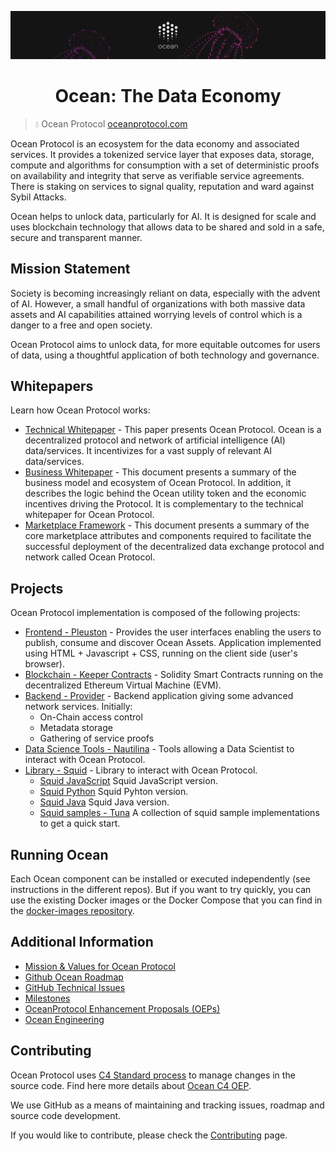 [![banner](doc/img/repo-banner@2x.png)](https://oceanprotocol.com)

<h1 align="center">Ocean: The Data Economy</h1>

> 💧 Ocean Protocol
> [oceanprotocol.com](https://oceanprotocol.com)


Ocean Protocol is an ecosystem for the data economy and associated services. It provides a tokenized service layer that exposes data, storage, compute and algorithms for consumption with a set of deterministic proofs on availability and integrity that serve as verifiable service agreements. There is staking on services to signal quality, reputation and ward against Sybil Attacks.

Ocean helps to unlock data, particularly for AI. It is designed for scale and uses blockchain technology that allows data to be shared and sold in a safe, secure and transparent manner.


## Mission Statement

Society is becoming increasingly reliant on data, especially with the advent of AI. However, a small handful of organizations with both massive data assets and AI capabilities attained worrying levels of control which is a danger to a free and open society.

Ocean Protocol aims to unlock data, for more equitable outcomes for users of data, using a thoughtful application of both technology and governance.

## Whitepapers

Learn how Ocean Protocol works:

- [Technical Whitepaper](https://oceanprotocol.com/tech-whitepaper.pdf) - This paper presents Ocean Protocol. Ocean is a decentralized protocol and network of artificial intelligence (AI) data/services. It incentivizes for a vast supply of relevant AI data/services.
- [Business Whitepaper](https://oceanprotocol.com/business-whitepaper.pdf) - This document presents a summary of the business model and ecosystem of Ocean Protocol. In addition, it describes the logic behind the Ocean utility token and the economic incentives driving the Protocol. It is complementary to the technical whitepaper for Ocean Protocol.
- [Marketplace Framework](https://oceanprotocol.com/marketplace-framework.pdf) - This document presents a summary of the core marketplace attributes and components required to facilitate the successful deployment of the decentralized data exchange protocol and network called Ocean Protocol.

## Projects

Ocean Protocol implementation is composed of the following projects:

- [Frontend - Pleuston](https://github.com/oceanprotocol/pleuston) - Provides the user interfaces enabling the users to publish, consume and discover Ocean Assets. Application implemented using HTML + Javascript + CSS, running on the client side (user's browser).
- [Blockchain - Keeper Contracts](https://github.com/oceanprotocol/keeper-contracts) - Solidity Smart Contracts running on the decentralized Ethereum Virtual Machine (EVM).
- [Backend - Provider](https://github.com/oceanprotocol/provider) - Backend application giving some advanced network services. Initially:
  * On-Chain access control
  * Metadata storage
  * Gathering of service proofs
- [Data Science Tools - Nautilina](https://github.com/oceanprotocol/nautilina) - Tools allowing a Data Scientist to interact with Ocean Protocol.
- [Library - Squid](https://github.com/oceanprotocol/dev-ocean/blob/master/doc/development/squid.md) - Library to interact with Ocean Protocol.
  * [Squid JavaScript](https://github.com/oceanprotocol/squid-js) Squid JavaScript version.
  * [Squid Python](https://github.com/oceanprotocol/squid-py) Squid Pyhton version.
  * [Squid Java](https://github.com/oceanprotocol/squid-java) Squid Java version.
  * [Squid samples - Tuna](https://github.com/oceanprotocol/tuna) A collection of squid sample implementations to get a quick start.
  
## Running Ocean

Each Ocean component can be installed or executed independently (see instructions in the different repos).
But if you want to try quickly, you can use the existing Docker images or the Docker Compose that you can find in the [docker-images repository](https://github.com/oceanprotocol/docker-images).

## Additional Information

- [Mission & Values for Ocean Protocol](https://blog.oceanprotocol.com/mission-values-for-ocean-protocol-aba998e95b8)
- [Github Ocean Roadmap](https://github.com/oceanprotocol/ocean/projects/1)
- [GitHub Technical Issues](https://github.com/oceanprotocol/ocean/projects/2)
- [Milestones](https://github.com/oceanprotocol/ocean/milestones?direction=asc&sort=due_date&state=open)
- [OceanProtocol Enhancement Proposals (OEPs)](https://github.com/oceanprotocol/OEPs/)
- [Ocean Engineering](https://github.com/oceanprotocol/dev-ocean)

## Contributing

Ocean Protocol uses [C4 Standard process](https://github.com/unprotocols/rfc/blob/master/1/README.md) to manage changes in the source code.  Find here more details about [Ocean C4 OEP](https://github.com/oceanprotocol/OEPs/tree/master/1).

We use GitHub as a means of maintaining and tracking issues, roadmap and source code development.

If you would like to contribute, please check the [Contributing](CONTRIBUTING.md) page.



